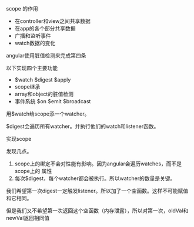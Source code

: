 scope 的作用
+ 在controller和view之间共享数据
+ 在app的各个部分共享数据
+ 广播和监听事件
+ watch数据的变化

angular使用脏值检测来完成第四条

以下实现四个主要功能

+ $watch $digest $apply
+ scope继承
+ array和object的脏值检测
+ 事件系统 $on $emit $broadcast


用$watch给scope添一个watcher。



$digest会遍历所有watcher。并执行他们的watch和listener函数。

实现scope

发现几点。

1. scope上的绑定不会对性能有影响。因为angular会遍历watches，而不是scope上的
属性
2. 每次$digest，每个watcher都会被执行。所以watcher的数量是关键。

我们希望第一次digest一定触发listener。所以加了一个空函数。这样不可能赋值和它相同。

但是我们又不希望第一次返回这个空函数（内存泄露），所以对第一次，oldVal和newVal返回相同值


